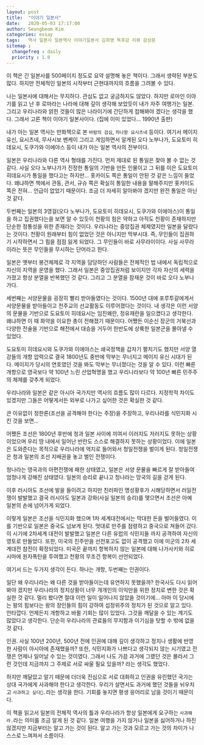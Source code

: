 ```yaml
---
layout: post
title:  "이야기 일본사"
date:   2020-05-03 17:17:00
author: Seungbeom Kim
categories: essay
tags:	역사 일본사 일본역사 이야기일본사 김희영 독후감 리뷰 감상문
sitemap :
  changefreq : daily
  priority : 1.0
---
```


이 책은 긴 일본사를 500페이지 정도로 요약 설명해 놓은 책이다. 그래서 생략된 부분도 많다. 하지만 전체적인 일본의 시작부터 근현대까지의 흐름을 그려볼 수 있다.

나는 일본사에 대해서는 무지하다. 관심도 없고 궁금하지도 않았다. 하지만 로마인 이야기를 읽고 난 후 로마라는 나라에 대해 깊이 생각해 보았듯이 내가 자주 여행가는 일본. 그리고 우리나라와 얽힌 것들이 많은 나라이기에 간단하게 접해봐야 겠다는 생각을 했다. 그래서 고른 책이 이야기 일본사이다. (집에 이미 있었다... 1990년 출판)

내가 아는 일본 역사는 만화책으로 본 `바람의 검심`, `차나왕 요시츠네` 등이다. 여기서 메이지 유신, 요시츠네, 무사시보 벤케이 그리고 게임하면서 알게된 오다 노부나가, 도요토미 히데요시, 도쿠가와 이에야스 등이 내가 아는 일본 역사의 전부이다.

일본은 우리나라와 다른 역사 형태를 가진다. 먼저 제대로 된 통일은 찾아 볼 수 없는 것 같다. 사실 오다 노부나가가 진정한 통일의 기반을 만든 인물이고 그 뒤를 이은 도요토미 히데요시가 통일을 했다고는 하지만... 홋카이도 쪽은 통일이 안된 것 같은 느낌이 들었다. 왜냐하면 책에서 관동, 관서, 규슈 쪽은 확실히 통일한 내용을 말해주지만 홋카이도 쪽은 전혀... 언급이 없었기 때문이다. 조금 더 자세히 알아봐야 겠지만 완전 통일은 아닌 것 같다.

두번째는 일본의 3영걸(오다 노부나가, 도요토미 히데요시, 도쿠가와 이에야스)이 통일을 하고 집권했다는을 보면 알 수 있듯이 천황의 힘은 약하고 아직도 천황이 존재하지만 단순한 정통성을 위한 존재라는 것이다. 우리나라는 중앙집권 체제였지만 일본을 달랐다는 것이다. 천황이 원래부터 힘이 없었던 것은 아니지만 막부시대. 즉, 무인들이 집권하기 시작하면서 그 힘을 점점 잃게 되었다. 그 무인들이 바로 사무라이이다. 사실 사무라이라는 뜻은 무인들을 무시하는 단어라고 한다.

일본은 옛부터 봉건체제로 각 지역을 담당하던 사람들은 전체적인 법 내에서 독립적으로 자신의 지역을 운영을 했다. 그래서 일본은 중앙집권처럼 보이지만 각자 자신의 세력을 가졌고 항상 분열을 반복했던 것 같다. 그리고 그 분열을 잠재운 것이 바로 오다 노부나가다.

세번째는 서양문물을 굉장히 빨리 받아들였다는 것이다. 1500년 대에 포루투갈에게서 서양문물을 받아들이고 천주교의 선교활동도 이루어졌다는 것이다. 내 생각은 이런 서양의 문물을 기반으로 도요토미 히데요시는 임진왜란, 정유재란을 일으켰다고 생각한다. 왜냐하면 이 때 화약을 이요한 총이 전해졌기 때문이다. 어쨌든 이순신 장군의 거북선과 다양한 전술을 기반으로 해전에서 대승을 거두어 한반도에 상륙한 일본군을 몰아낼 수 있었다.

도요토미 히데요시와 도쿠가와 이에야스는 쇄국정책을 갑자기 펼치기도 했지만 서양 열강들의 개항 압력으로 결국 1800년도 중반에 막부는 무너지고 메이지 유신 시대가 된다. 메이지가 당시의 연호였던 것을 봐도 막부는 무너졌다는 것을 알 수 있다. 이런 빠른 개항으로 영국보다 약 100년 느린 산업혁명을 했고 우리나라보다 약 100년 빠른 민주주의 체제를 갖추게 되었다.

우리나라와 일본은 같은 아시아 국가지만 역사의 흐름도 많이 다르다. 지정학적 차이도 있겠지만 그들은 어떻게서든 외부로 나가고 싶어한 것은 확실한 것 같다.

큰 이유없이 정한론(조선을 공격해야 한다는 주장)을 주장하고, 우리나라를 식민지화 시킨 것을 보면...

어쨌든 조선은 1800년 후반에 청과 일본 사이에 끼여서 이러지도 저러지도 못하는 상황이었으며 우리 땅 내에서 일어난 반란도 스스로 해결하지 못하는 상황이었다. 이에 일본은 도와준다는 목적으로 우리나라에 억지로 들어와서 청일전쟁을 벌이게 된다. 청일전쟁은 청과 일본의 조선 지배권을 놓고 벌인 전쟁이다.

청나라는 영국과의 아편전쟁에 패한 상태였고, 일본은 서양 문물을 빠르게 잘 받아들여 엄청나게 강해진 상태였다. 일본의 승리로 끝나고 청나라는 망국의 길을 걷게 된다.

이후 러시아도 조선에 발을 들이려고 하지만 친러파인 명성황후가 시해당하면서 러일전쟁이 발발했고 결국 러시아도 일본과 강화(사실 일본의 승리)를 맺으면서 조선은 아예 일본의 손에 넘어가게 되었다.

이렇게 일본은 조선을 식민지화 했으며 1차 세계대전에서는 막대한 돈을 벌어들였다. 이를 기반으로 일본은 중국도 넘보게 된다. 멋대로 만주를 점령하고 중국으로 쳐들어 갔다. 이 시기에 2차세계 대전이 발발했고 일본은 다른 유럽의 식민지들 까지 공격하여 자신의 영토로 만들었다. 또한, 미국의 진주만을 선전포고도 없이 공격했고 이에 미군의 2차 세계대전 참전이 확정되었다. 미국은 끝까지 항복하지 않는 일본에 대해 나가사키와 히로시마에 원자폭탄을 투여했고 천황의 무조건 항복이 선언되었다.

여기서 드는 두가지 생각이 든다. 하나는 개항, 두번째는 인권이다.

일단 왜 우리나라는 왜 다른 것을 받아들이는데 유연하지 못했을까? 한국사도 다시 읽어봐야 겠지만 우리나라의 정치상황이 너무 개개인의 이익만을 위한 정치로 변한 것은 확실한 것 같다. 멀리 봤다면 절대 이런 일이 일어나지 않았을 것이기에... 아마 이 당시에는 왕의 힘보다는 왕의 장인들의 힘이 강하여 섭정위주의 정치가 된 것으로 알고 있다. 안타깝다. 언제든지 개항하고 바뀔 기회는 많이 있었다. 그것을 깨달을 수 있는 계기도 많았다고 생각한다. 단순히 우리나라의 관료들의 무지함과 이기심을 탓할 수 밖에 없을 것 같다.

인권. 사실 100년 200년, 500년 전에 인권에 대해 깊이 생각하고 정치나 생활에 반영한 사람이 아시아에 존재했을까? 또한, 식민지화가 나쁘다고 생각되지 않는 시기였고 전쟁은 언제나 일어날 수 있는 것이였다. 그래서 나도 가끔 과거에 그랬던 것은 몰라서 그런 것인데 지금까지 그 주제로 서로 싸울 필요 있을까? 라는 생각도 했었다.

하지만 깨달았고 알기 때문에 더더욱 진심으로 서로 대화하고 인권을 유린했던 국가는 상대 국가에게 사과해야 한다고 생각한다. 우리가 살면서도 과거에 했던 것들을 뉘우치고 `사과하고 싶다.`라는 생각을 한다. 기회를 놓지면 평생 응어리로 남을 것이기 때문이다.

이 책을 읽고서 일본의 전체적 역사의 틀과 우리나라가 항상 일본에게 요구하는 `사과해라.`라는 의미를 조금 알게 된 것 같다. 일본 여행을 가지 않거나 일본을 싫어하거나 하진 않겠지만 지금부터는 알고 가는 것이 된다. 알고 가는 것과 모르고 가는 것의 차이가 나 스스로 느껴져서 소름이다.
